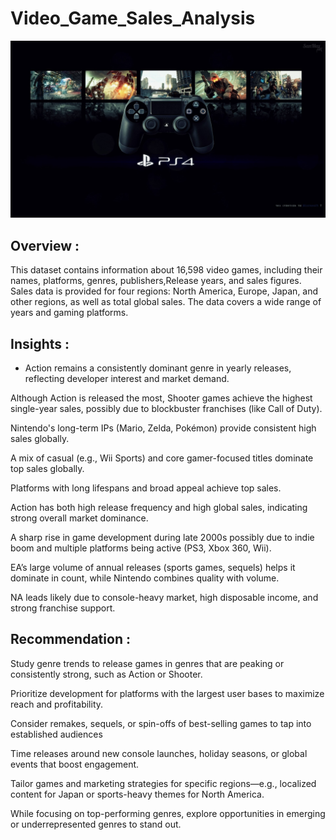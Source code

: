 # Video_Game_Sales_Analysis

<img src="https://github.com/ErPrashantRathod/Video_Game_Sales/blob/main/30.4uxdxz.jpg" width=1000>

## Overview :
This dataset contains information about 16,598 video games, including their names, platforms, genres, publishers,Release years, and sales figures. Sales data is provided for four regions: North America, Europe, Japan, and other regions, as well as total global sales. The data covers a wide range of years and gaming platforms.

## Insights :
* Action remains a consistently dominant genre in yearly releases, reflecting developer interest and market demand.

Although Action is released the most, Shooter games achieve the highest single-year sales, possibly due to 
blockbuster franchises (like Call of Duty).

Nintendo's long-term IPs (Mario, Zelda, Pokémon) provide consistent high sales globally.

A mix of casual (e.g., Wii Sports) and core gamer-focused titles dominate top sales globally.

Platforms with long lifespans and broad appeal achieve top sales.

Action has both high release frequency and high global sales, indicating strong overall market dominance.

A sharp rise in game development during late 2000s possibly due to indie boom and multiple platforms being active (PS3, Xbox 360, Wii).

EA’s large volume of annual releases (sports games, sequels) helps it dominate in count, while Nintendo combines quality with volume.

NA leads likely due to console-heavy market, high disposable income, and strong franchise support.
## Recommendation :
Study genre trends to release games in genres that are peaking or consistently strong, such as Action or Shooter.

Prioritize development for platforms with the largest user bases to maximize reach and profitability.

Consider remakes, sequels, or spin-offs of best-selling games to tap into established audiences

Time releases around new console launches, holiday seasons, or global events that boost engagement.

Tailor games and marketing strategies for specific regions—e.g., localized content for Japan or sports-heavy themes for North America.

While focusing on top-performing genres, explore opportunities in emerging or underrepresented genres to stand out.
